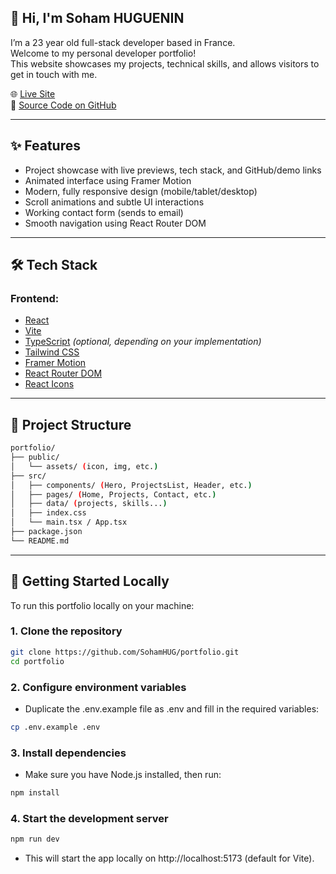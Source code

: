 ## 👋 Hi, I'm Soham HUGUENIN

I’m a 23 year old full-stack developer based in France.  
Welcome to my personal developer portfolio!  
This website showcases my projects, technical skills, and allows visitors to get in touch with me.


🌐 [Live Site](https://sohamh974.com)  
📁 [Source Code on GitHub](https://github.com/SohamHUG/portfolio)

---

## ✨ Features

- Project showcase with live previews, tech stack, and GitHub/demo links
- Animated interface using Framer Motion
- Modern, fully responsive design (mobile/tablet/desktop)
- Scroll animations and subtle UI interactions
- Working contact form (sends to email)
- Smooth navigation using React Router DOM

---

## 🛠️ Tech Stack

### Frontend:
- [React](https://reactjs.org/)
- [Vite](https://vitejs.dev/)
- [TypeScript](https://www.typescriptlang.org/) *(optional, depending on your implementation)*
- [Tailwind CSS](https://tailwindcss.com/)
- [Framer Motion](https://www.framer.com/motion/)
- [React Router DOM](https://reactrouter.com/)
- [React Icons](https://react-icons.github.io/react-icons/)

---

## 📁 Project Structure

```bash
portfolio/
├── public/
│   └── assets/ (icon, img, etc.)
├── src/
│   ├── components/ (Hero, ProjectsList, Header, etc.)
│   ├── pages/ (Home, Projects, Contact, etc.)
│   ├── data/ (projects, skills...)
│   ├── index.css
│   └── main.tsx / App.tsx
├── package.json
└── README.md
```
---

## 🚀 Getting Started Locally

To run this portfolio locally on your machine:

### 1. Clone the repository
```bash
git clone https://github.com/SohamHUG/portfolio.git
cd portfolio
```

### 2. Configure environment variables
- Duplicate the .env.example file as .env and fill in the required variables:
```bash
cp .env.example .env
```

### 3. Install dependencies
- Make sure you have Node.js installed, then run:
```bash
npm install
```

### 4. Start the development server

```bash
npm run dev
```
- This will start the app locally on http://localhost:5173 (default for Vite).